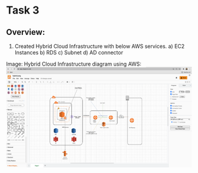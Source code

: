 # Task 3

## Overview:
1. Created Hybrid Cloud Infrastructure with below AWS services.
   a) EC2 Instances
   b) RDS
   c) Subnet
   d) AD connector


Image:
Hybrid Cloud Infrastructure diagram using AWS: 
![alt text](https://github.com/kmohan778/Technical/blob/main/Images/Screenshot%202021-06-21%20at%2011.38.51%20AM.png "Logo Title Text 1")
